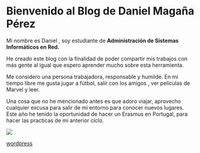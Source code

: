 # Bienvenido al Blog de Daniel Magaña Pérez

Mi nombre es Daniel , soy estudiante de **Administración de Sistemas Informáticos en Red.**

He creado este blog con la finalidad de poder compartir mis trabajos con más gente al igual que espero aprender mucho sobre esta herramienta.

Me considero una persona trabajadora, responsable y humilde.
En mi tiempo libre me gusta jugar a fútbol, salir con los amigos , ver películas de Marvel y leer.

Una cosa que no he mencionado antes es que adoro viajar, aprovecho cualquier excusa para salir de mi entorno para conocer nuevos lugares.
Este año he tenido la oportunidad de hacer un Erasmus en Portugal, para hacer las practicas de mi anterior ciclo.


 ![](https://daniel-magana512.github.io/mkdocks/fotos_practicas/foto_principal/foto_personal.png)

[wordpress](https://informateycomunica.wordpress.com/2019/09/25/presentacion)
